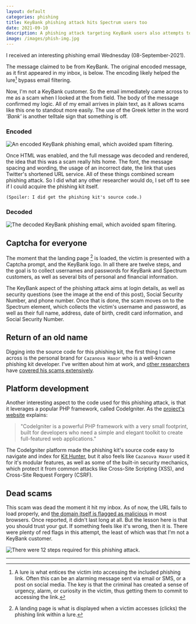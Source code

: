 ```yaml
---
layout: default
categories: phishing
title: KeyBank phishing attack hits Spectrum users too
date: 2021-09-10
description: A phishing attack targeting KeyBank users also attempts to snag Spectrum accounts.
image: /images/phish-img.jpg
---
```

I received an interesting phishing email Wednesday (08-September-2021).

The message claimed to be from KeyBank. The original encoded message, as it first appeared in my inbox, is below. The encoding likely helped the lure[^2] bypass email filtering.

Now, I'm not a KeyBank customer. So the email immediately came across to me as a scam when I looked at the from field. The body of the message confirmed my logic. All of my email arrives in plain text, as it allows scams like this one to standout more easily. The use of the Greek letter in the word _'Bank'_ is another telltale sign that something is off.

### Encoded

![An encoded KeyBank phishing email, which avoided spam filtering.][img1]

Once HTML was enabled, and the full message was decoded and rendered, the idea that this was a scam really hits home. The font, the message spacing and wording, the usage of an incorrect date, the link that uses Twitter's shortened URL service. All of these things combined scream phishing attack. So I did what any other researcher would do, I set off to see if I could acquire the phishing kit itself.

`(Spoiler: I did get the phishing kit's source code.)`

### Decoded

![The decoded KeyBank phishing email, which avoided spam filtering.][img2]

## Captcha for everyone

The moment that the landing page [^1] is loaded, the victim is presented with a Captcha prompt, and the KeyBank logo. In all there are twelve steps, and the goal is to collect usernames and passwords for KeyBank and Spectrum customers, as well as several bits of personal and financial information.

The KeyBank aspect of the phishing attack aims at login details, as well as security questions (see the image at the end of this post), Social Security Number, and phone number. Once that is done, the scam moves on to the Spectrum element, which collects the victim's username and password, as well as their full name, address, date of birth, credit card information, and Social Security Number.

## Return of an old name

Digging into the source code for this phishing kit, the first thing I came across is the personal brand for `Cazanova Haxor` who is a well-known phishing kit developer. I've written about him at work, and [other researchers](https://www.wmcglobal.com/blog/cazanova-phisher-steals-from-himself) have [covered his scams extensively](https://www.wmcglobal.com/blog/cazanova-morphine-kit-deep-dive).

## Platform development

Another interesting aspect to the code used for this phishing attack, is that it leverages a popular PHP framework, called CodeIgniter. As the [project's website](https://codeigniter.com/) explains:

>"CodeIgniter is a powerful PHP framework with a very small footprint, built for developers who need a simple and elegant toolkit to create full-featured web applications."

The CodeIgniter platform made the phishing kit's source code easy to navigate and index for [Kit Hunter](https://steved3.io/data/Kit-Hunter-2.0-Getting-Started/2021/09/07/), but it also feels like `Cazanova Haxor` used it for it's modular features, as well as some of the built-in security mechanics, which protect it from common attacks like Cross-Site Scripting (XSS), and Cross-Site Request Forgery (CSRF).

## Dead scams

This scam was dead the moment it hit my inbox. As of now, the URL fails to load properly, and [the domain itself is flagged as malicious](https://urlscan.io/result/61042c25-44d0-4b31-8aa9-79dc1cfd476b/#summary) in most browsers. Once reported, it didn't last long at all. But the lesson here is that you should trust your gut. If something feels like it's wrong, then it is. There were plenty of red flags in this attempt, the least of which was that I'm not a KeyBank customer.

![There were 12 steps required for this phishing attack.][img3]

---

[^1]: A landing page is what is displayed when a victim accesses (clicks) the phishing link within a lure.

[^2]: A lure is what entices the victim into accessing the included phishing link. Often this can be an alarming message sent via email or SMS, or a post on social media. The key is that the criminal has created a sense of urgency, alarm, or curiosity in the victim, thus getting them to commit to accessing the link.



[img1]:https://steved3.io/images/posts/keybank-1.jpg
[img2]:https://steved3.io/images/posts/keybank-2.jpg
[img3]:https://steved3.io/images/posts/KeyBank-3.jpg
